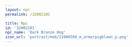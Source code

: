 ```yaml
---
layout: npc
permalink: /32002101

title: Npc
id: '32002101'
npc_name: 'Dark Bronze Hog'
icon_url: 'portrait/mob/21000560_m_armorpigblown_p.png'
---
```

